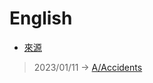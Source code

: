 # English
- [來源](https://listenaminute.com/a/accidents.html)

> 2023/01/11 -> [A/Accidents](A/Accidents/Accidents.md)
